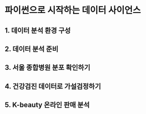 # 파이썬으로 시작하는 데이터 사이언스

## 1. 데이터 분석 환경 구성

## 2. 데이터 분석 준비

## 3. 서울 종합병원 분포 확인하기

## 4. 건강검진 데이터로 가설검정하기

## 5. K-beauty 온라인 판매 분석

